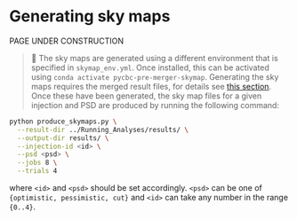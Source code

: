 # Generating sky maps

PAGE UNDER CONSTRUCTION


> 📝 The sky maps are generated using a different environment that is specified in `skymap_env.yml`. Once installed, this can be activated using `conda activate pycbc-pre-merger-skymap`.
Generating the sky maps requires the merged result files, for details see [this section](#producing-merged-result-files).
Once these have been generated, the sky map files for a given injection and PSD are produced by running the following command:

```bash
python produce_skymaps.py \
  --result-dir ../Running_Analyses/results/ \
  --output-dir results/ \
  --injection-id <id> \
  --psd <psd> \
  --jobs 8 \
  --trials 4
```

where `<id>` and `<psd>` should be set accordingly.
`<psd>` can be one of `{optimistic, pessimistic, cut}` and `<id>` can take any number in the range `{0..4}`.
